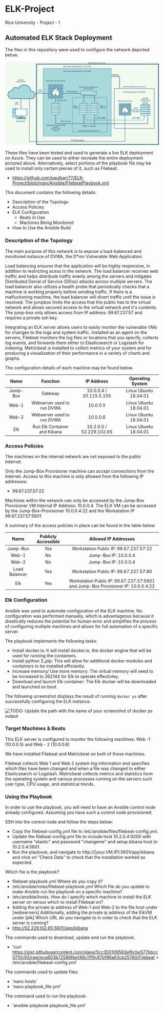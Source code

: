 # ELK-Project
Rice University - Project - 1
## Automated ELK Stack Deployment

The files in this repository were used to configure the network depicted below.

<img src="/Diagrams/Azure Lab_ Elk Project 1.drawio.png/">

These files have been tested and used to generate a live ELK deployment on Azure. They can be used to either recreate the entire deployment pictured above. Alternatively, select portions of the playbook file may be used to install only certain pieces of it, such as Filebeat.

  - https://github.com/paulbarr77/ELK-Project/blob/main/Ansible/FilebeatPlaybook.yml

This document contains the following details:
- Description of the Topologu
- Access Policies
- ELK Configuration
  - Beats in Use
  - Machines Being Monitored
- How to Use the Ansible Build


### Description of the Topology

The main purpose of this network is to expose a load-balanced and monitored instance of DVWA, the D*mn Vulnerable Web Application.

Load balancing ensures that the application will be highly responsive, in addition to restricting acess to the network.
The load balancer receives web traffic and helps distribute traffic evenly among the servers and mitgates Distributed Denial of Service (DDos) attacks across multiple servers. The load balancer also utilizes a health probe that periodically checks that a machine is working properly before sending traffic. If there is a malfuctioning machine, the load balancer will divert traffic until the issue is resolved.
The jumpbox limits the access that the public has to the virtual network and allows secured access to the virtual network and it's contents. The jump-box only allows access from IP address: 99.67.237.57 and requires a private ssh key.  


Integrating an ELK server allows users to easily monitor the vulnerable VMs for changes to the logs and system traffic.
   Installed as an agent on the servers, Filebeat monitors the log files or locations that you specify, collects log events, and forwards them either to Elasticsearch or Logstash for indexing.
  Metricbeat is installed to collect metrics of your system and for producing a visualization of their performance in a variety of charts and graphs.

The configuration details of each machine may be found below.

|   Name   |           Function           |        IP Address        |    Operating System   |
|:--------:|:----------------------------:|:------------------------:|:---------------------:|
| Jump-Box |            Gateway           |  10.0.0.4 / 20.115.5.155 | Linux Ubuntu 18.04.01 |
|   Web-1  |  Webserver used to run DVWA  |         10.0.0.5         | Linux Ubuntu 18.04.01 |
|   Web-2  |  Webserver used to run DVWA  |         10.0.0.6         | Linux Ubuntu 18.04.01 |
|    Elk   | Run Elk Container and Kibana | 10.2.0.0 / 52.229.102.65 | Linux Ubuntu 18.04.01 |

### Access Policies

The machines on the internal network are not exposed to the public Internet. 

Only the Jump-Box Provisioner machine can accept connections from the Internet. Access to this machine is only allowed from the following IP addresses: 
-  99.67.237.57:22 

Machines within the network can only be accessed by the Jump-Box Provisioner VM Internal IP Address: 10.0.0.4.
The ELK VM can be accessed by the Jump-Box-Provisioner 10.0.0.4:22 and the Workstation IP 99.67.237.57:5601

A summary of the access policies in place can be found in the table below.

|      Name     | Publicly Accessible |                              Allowed IP Addresses                              |
|:-------------:|:-------------------:|:------------------------------------------------------------------------------:|
|    Jump-Box   |         Yes         |                     Workstation Public IP: 99.67.237.57:22                     |
|     Web-1     |          No         |                         Jump-Box IP: 10.0.0.4                        |
|     Web-2     |          No         |                         Jump-Box IP: 10.0.0.4                        |
| Load Balancer |         Yes         |                     Workstation Public IP: 99.67.237.57:80                     |
|      Elk      |         Yes         | Workstation Public IP: 99.67.237.57:5601 and Jump-Box Provisioner IP: 10.0.0.4:22 |

### Elk Configuration

Ansible was used to automate configuration of the ELK machine. No configuration was performed manually, which is advantageous because it drastically reduces the potential for human error and simplifies the process of configuring multiple machines and allows for full automation of a specific server.


The playbook implements the following tasks:
- Install docker.io: It will install docker.io, the docker engine that will be used for running the containers.  
- Install python 3_pip: This will allow for additional docker modules and containers to be installed efficiantly. 
- Increase memory/ Use more memory: The virtual memory will need to be increased to 262144 for Elk to operate effectivley.
- Download and launch Elk container: The Elk docker will be downloaded and launched on boot



The following screenshot displays the result of running `docker ps` after successfully configuring the ELK instance.


![TODO: Update the path with the name of your screenshot of docker ps output](Images/docker_ps_output.png)

### Target Machines & Beats
This ELK server is configured to monitor the following machines: Web -1 (10.0.0.5) and Web - 2 (10.0.0.6)

We have installed Filebeat and Metricbeat on both of these machines. 
  
Filebeat collects Web 1 and Web 2 system log information and specifies which files have been changed and when a file was changed to either Elasticsearch or Logstash. 
Metricbeat collects metrics and statistics form the operating system and various processes running on the servers such user type, CPU usage, and statistical trends.                       

### Using the Playbook
In order to use the playbook, you will need to have an Ansible control node already configured. Assuming you have such a control node provisioned: 

SSH into the control node and follow the steps below:
- Copy the filebeat-config.yml file to /etc/ansible/files/filebeat-config.yml.
- Update the filebeat-config.yml file to include host 10.2.0.4:9200 with username "elastic" and password "changeme" and setup.kibana host to 10.2.0.4:5601. 
- Run the playbook, and navigate to http://[your.VM.IP]:5601/app/kibana and click on "Check Data" to check that the installation worked as expected.

Which file is the playbook?  
- filebeat-playbook.yml 
Where do you copy it? 
- /etc/ansible/roles/filebeat-playbook.yml
Which file do you update to make Ansible run the playbook on a specific machine? 
- /etc/ansible/hosts. 
How do I specify which machine to install the ELK server on versus which to install Filebeat on? 
- Adding the private ip address of Web-1 and Web-2 to the file host under [webservers] Additionally, adding the private ip address of the ElkVM under [elk]
Which URL do you navigate to in order to check that the ELK server is running? 
- http://52.229.102.65:5601/app/kibana

The commands used to download, update and run the playbook.
- 'curl https://gist.githubusercontent.com/slape/5cc350109583af6cbe577bbcc0710c93/raw/eca603b72586fbe148c11f9c87bf96a63cb25760/Filebeat > /etc/ansible/filebeat-config.yml'

The commands used to update files:
- 'nano hosts'
- 'nano playbook_file.yml'

The command used to run the playbook:
- 'ansible-playbook playbook_file.yml'
